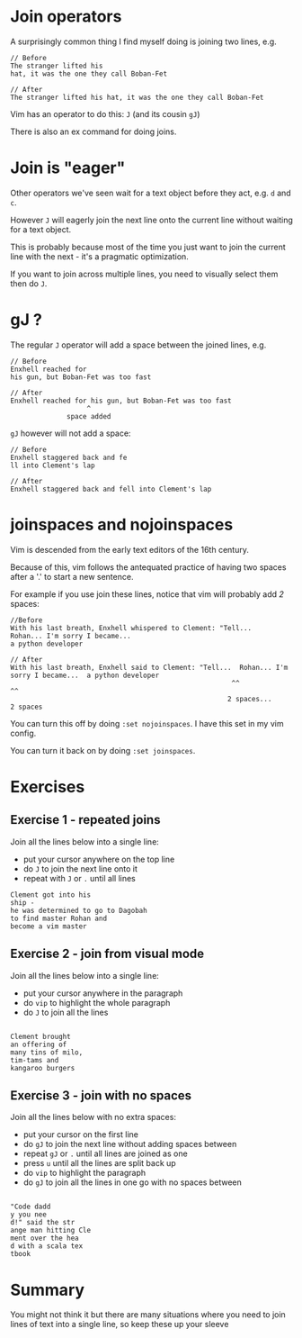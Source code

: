 # Join operators

A surprisingly common thing I find myself doing is joining two lines, e.g.

```
// Before
The stranger lifted his
hat, it was the one they call Boban-Fet

// After
The stranger lifted his hat, it was the one they call Boban-Fet
```

Vim has an operator to do this: `J` (and its cousin `gJ`)

There is also an ex command for doing joins.

# Join is "eager"

Other operators we've seen wait for a text object before they act, e.g. `d` and `c`.

However `J` will eagerly join the next line onto the current line without waiting for a text object.

This is probably because most of the time you just want to join the current line with the next - it's a pragmatic optimization.

If you want to join across multiple lines, you need to visually select them then do `J`.

# gJ ?

The regular `J` operator will add a space between the joined lines, e.g.

```
// Before
Enxhell reached for
his gun, but Boban-Fet was too fast

// After
Enxhell reached for his gun, but Boban-Fet was too fast
                   ^ 
              space added
```

`gJ` however will not add a space:

```
// Before
Enxhell staggered back and fe
ll into Clement's lap

// After
Enxhell staggered back and fell into Clement's lap
```

# joinspaces and nojoinspaces

Vim is descended from the early text editors of the 16th century.

Because of this, vim follows the antequated practice of having two spaces after a '.' to start a new sentence.

For example if you use join these lines, notice that vim will probably add _2_ spaces:

```
//Before
With his last breath, Enxhell whispered to Clement: "Tell...
Rohan... I'm sorry I became...
a python developer

// After
With his last breath, Enxhell said to Clement: "Tell...  Rohan... I'm sorry I became...  a python developer
                                                       ^^                              ^^
                                                      2 spaces...                     2 spaces
```

You can turn this off by doing `:set nojoinspaces`. I have this set in my vim config.

You can turn it back on by doing `:set joinspaces`.

# Exercises

## Exercise 1 - repeated joins

Join all the lines below into a single line:

- put your cursor anywhere on the top line
- do `J` to join the next line onto it
- repeat with `J` or `.` until all lines

```
Clement got into his
ship -
he was determined to go to Dagobah
to find master Rohan and
become a vim master
```

## Exercise 2 - join from visual mode

Join all the lines below into a single line:

- put your cursor anywhere in the paragraph
- do `vip` to highlight the whole paragraph
- do `J` to join all the lines

```

Clement brought
an offering of
many tins of milo,
tim-tams and 
kangaroo burgers

```

## Exercise 3 - join with no spaces

Join all the lines below with no extra spaces:

- put your cursor on the first line
- do `gJ` to join the next line without adding spaces between
- repeat `gJ` or `.` until all lines are joined as one
- press `u` until all the lines are split back up
- do `vip` to highlight the paragraph
- do `gJ` to join all the lines in one go with no spaces between

```

"Code dadd
y you nee
d!" said the str
ange man hitting Cle
ment over the hea
d with a scala tex
tbook

```

# Summary

You might
not think it
but there
are many situations
where you need to
join lines of text
into a single line,
so keep
these up your sleeve

